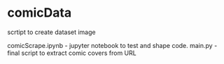 # comicData
scrtipt to create dataset image

comicScrape.ipynb - jupyter notebook to test and shape code.
main.py - final script to extract comic covers from URL
